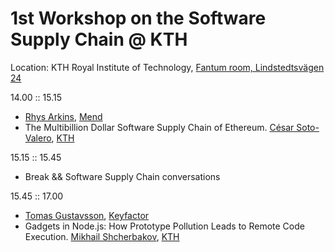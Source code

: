 # 1st Workshop on the Software Supply Chain @ KTH

Location: KTH Royal Institute of Technology, [Fantum room, Lindstedtsvägen 24](https://www.kth.se/places/room/id/c9ec01ab-b536-4be6-b82a-0d52ddadb2e6)

14.00 :: 15.15
- [Rhys Arkins](https://www.linkedin.com/in/rhys-arkins-5a643a/), [Mend](https://www.mend.io/)
- The Multibillion Dollar Software Supply Chain of Ethereum. [César Soto-Valero](https://www.cesarsotovalero.net/), [KTH](https://www.kth.se/)

15.15 :: 15.45
- Break && Software Supply Chain conversations

15.45 :: 17.00
- [Tomas Gustavsson](https://www.linkedin.com/in/tgustavsson/), [Keyfactor](https://www.keyfactor.com/)
- Gadgets in Node.js: How Prototype Pollution Leads to Remote Code Execution. [Mikhail Shcherbakov](https://www.kth.se/profile/mshc/), [KTH](https://www.kth.se/)
